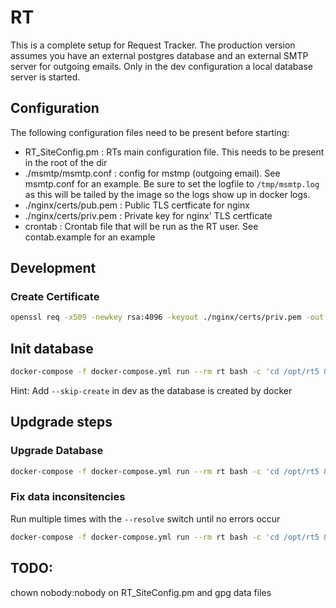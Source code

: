 # RT

This is a complete setup for Request Tracker. The production version assumes you have an external postgres database and an external SMTP server for outgoing emails. Only in the dev configuration a local database server is started.

## Configuration

The following configuration files need to be present before starting:

- RT_SiteConfig.pm : RTs main configuration file. This needs to be present in the root of the dir
- ./msmtp/msmtp.conf : config for mstmp (outgoing email). See msmtp.conf for an example. Be sure to set the logfile to `/tmp/msmtp.log` as this will be tailed by the image so the logs show up in docker logs.
- ./nginx/certs/pub.pem : Public TLS certficate for nginx
- ./nginx/certs/priv.pem : Private key for nginx' TLS certficate
- crontab : Crontab file that will be run as the RT user. See contab.example for an example

## Development

### Create Certificate

```bash
openssl req -x509 -newkey rsa:4096 -keyout ./nginx/certs/priv.pem -out ./nginx/certs/pub.pem -days 3650 -nodes
```

## Init database

```bash
docker-compose -f docker-compose.yml run --rm rt bash -c 'cd /opt/rt5 && perl ./sbin/rt-setup-database --action init'
```

Hint: Add `--skip-create` in dev as the database is created by docker

## Updgrade steps

### Upgrade Database

```bash
docker-compose -f docker-compose.yml run --rm rt bash -c 'cd /opt/rt5 && perl ./sbin/rt-setup-database --action upgrade --upgrade-from 4.4.4' | tee output.txt
```

### Fix data inconsitencies

Run multiple times with the `--resolve` switch until no errors occur

```bash
docker-compose -f docker-compose.yml run --rm rt bash -c 'cd /opt/rt5 && perl ./sbin/rt-validator --check' | tee output.txt
```

## TODO:

chown nobody:nobody on RT_SiteConfig.pm and gpg data files
